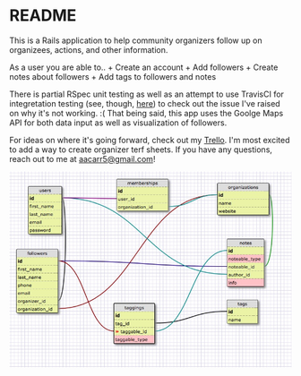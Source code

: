 # README

This is a Rails application to help community organizers follow up on organizees, actions, and other information. 

As a user you are able to..
	+ Create an account
	+ Add followers
	+ Create notes about followers
	+ Add tags to followers and notes 

There is partial RSpec unit testing as well as an attempt to use TravisCI for integretation testing (see, though, [here](https://github.com/karrkode/follow_up/issues/15)) to check out the issue I've raised on why it's not working. :( That being said, this app uses the Goolge Maps API for both data input as well as visualization of followers. 

For ideas on where it's going forward, check out my [Trello](https://trello.com/b/2AeBVEEs/follow-up). I'm most excited to add a way to create organizer terf sheets.  If you have any questions, reach out to me at aacarr5@gmail.com! 

![schema](schema.jpg)


